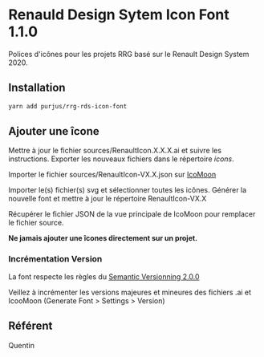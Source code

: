 # Renauld Design Sytem Icon Font 1.1.0

Polices d'icônes pour les projets RRG basé sur le Renault Design System 2020.


## Installation

```sh
yarn add purjus/rrg-rds-icon-font
```


## Ajouter une îcone

Mettre à jour le fichier sources/RenaultIcon.X.X.X.ai et suivre les instructions. Exporter les nouveaux fichiers dans le répertoire *icons*.

Importer le fichier sources/RenaultIcon-VX.X.json sur [IcoMoon](https://icomoon.io/)

Importer le(s) fichier(s) svg et sélectionner toutes les icônes. Générer la nouvelle font et mettre à jour le répertoire RenaultIcon-VX.X

Récupérer le fichier JSON de la vue principale de IcoMoon pour remplacer le fichier source.

**Ne jamais ajouter une îcones directement sur un projet.**


### Incrémentation Version

La font respecte les règles du [Semantic Versionning 2.0.0](https://semver.org/)

Veillez à incrémenter les versions majeures et mineures des fichiers .ai et IcooMoon (Generate Font > Settings > Version)


## Référent

Quentin
